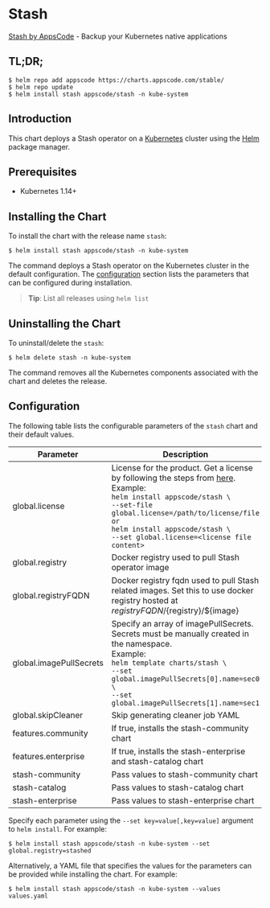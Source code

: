 # Stash

[Stash by AppsCode](https://github.com/stashed/stash) - Backup your Kubernetes native applications

## TL;DR;

```console
$ helm repo add appscode https://charts.appscode.com/stable/
$ helm repo update
$ helm install stash appscode/stash -n kube-system
```

## Introduction

This chart deploys a Stash operator on a [Kubernetes](http://kubernetes.io) cluster using the [Helm](https://helm.sh) package manager.

## Prerequisites

- Kubernetes 1.14+

## Installing the Chart

To install the chart with the release name `stash`:

```console
$ helm install stash appscode/stash -n kube-system
```

The command deploys a Stash operator on the Kubernetes cluster in the default configuration. The [configuration](#configuration) section lists the parameters that can be configured during installation.

> **Tip**: List all releases using `helm list`

## Uninstalling the Chart

To uninstall/delete the `stash`:

```console
$ helm delete stash -n kube-system
```

The command removes all the Kubernetes components associated with the chart and deletes the release.

## Configuration

The following table lists the configurable parameters of the `stash` chart and their default values.

|        Parameter        |                                                                                                                                                                            Description                                                                                                                                                                             |      Default       |
|-------------------------|--------------------------------------------------------------------------------------------------------------------------------------------------------------------------------------------------------------------------------------------------------------------------------------------------------------------------------------------------------------------|--------------------|
| global.license          | License for the product. Get a license by following the steps from [here](https://stash.run/docs/latest/setup/install/enterprise#get-a-trial-license). <br> Example: <br> `helm install appscode/stash \` <br> `--set-file global.license=/path/to/license/file` <br> `or` <br> `helm install appscode/stash \` <br> `--set global.license=<license file content>` | <code>""</code>    |
| global.registry         | Docker registry used to pull Stash operator image                                                                                                                                                                                                                                                                                                                  | <code>""</code>    |
| global.registryFQDN     | Docker registry fqdn used to pull Stash related images. Set this to use docker registry hosted at ${registryFQDN}/${registry}/${image}                                                                                                                                                                                                                             | <code>""</code>    |
| global.imagePullSecrets | Specify an array of imagePullSecrets. Secrets must be manually created in the namespace. <br> Example: <br> `helm template charts/stash \` <br> `--set global.imagePullSecrets[0].name=sec0 \` <br> `--set global.imagePullSecrets[1].name=sec1`                                                                                                                   | <code>[]</code>    |
| global.skipCleaner      | Skip generating cleaner job YAML                                                                                                                                                                                                                                                                                                                                   | <code>false</code> |
| features.community      | If true, installs the stash-community chart                                                                                                                                                                                                                                                                                                                        | <code>false</code> |
| features.enterprise     | If true, installs the stash-enterprise and stash-catalog chart                                                                                                                                                                                                                                                                                                     | <code>false</code> |
| stash-community         | Pass values to stash-community chart                                                                                                                                                                                                                                                                                                                               | <code>{}</code>    |
| stash-catalog           | Pass values to stash-catalog chart                                                                                                                                                                                                                                                                                                                                 | <code>{}</code>    |
| stash-enterprise        | Pass values to stash-enterprise chart                                                                                                                                                                                                                                                                                                                              | <code>{}</code>    |


Specify each parameter using the `--set key=value[,key=value]` argument to `helm install`. For example:

```console
$ helm install stash appscode/stash -n kube-system --set global.registry=stashed
```

Alternatively, a YAML file that specifies the values for the parameters can be provided while
installing the chart. For example:

```console
$ helm install stash appscode/stash -n kube-system --values values.yaml
```

